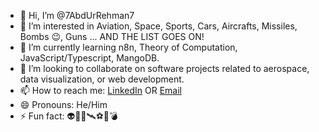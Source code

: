 - 👋 Hi, I’m @7AbdUrRehman7
- 👀 I’m interested in Aviation, Space, Sports, Cars, Aircrafts, Missiles, Bombs 😉, Guns ... AND THE LIST GOES ON!
- 🌱 I’m currently learning n8n, Theory of Computation, JavaScript/Typescript, MangoDB.
- 💞️ I’m looking to collaborate on software projects related to aerospace, data visualization, or web development.
- 📫 How to reach me: [LinkedIn](https://www.linkedin.com/in/abd-ur-rehman-67aa302a9/) OR [Email](abdurrehman.abd@mail.utoronto.ca)
- 😄 Pronouns: He/Him
- ⚡ Fun fact: 👽🚀🌌🛰⚽️🏏💣

<!---
7AbdUrRehman7/7AbdUrRehman7 is a ✨ special ✨ repository because its `README.md` (this file) appears on your GitHub profile.
You can click the Preview link to take a look at your changes.
--->
